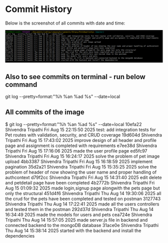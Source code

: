 # Commit History

Below is the screenshot of all commits with date and time:

![Commit history screenshot](./assets/commits-screenshot.png.png)

## Also to see commits on terminal - run below command

git log --pretty=format:"%h %an %ad %s" --date=local

## All commits of the image

$ git log --pretty=format:"%h %an %ad %s" --date=local
10efa22 Shivendra Tripathi Fri Aug 15 22:15:50 2025 test: add integration tests for Pet routes with validation, security, and CRUD coverage
19d604d Shivendra Tripathi Fri Aug 15 17:43:02 2025 improve design of all header and profile page and assignment is completed with requirements
e7ee38d Shivendra Tripathi Fri Aug 15 17:16:06 2025 made the user profile page
ed5fc97 Shivendra Tripathi Fri Aug 15 16:24:17 2025 solve the problem of pet image upload
4bb3387 Shivendra Tripathi Fri Aug 15 16:18:59 2025 implement pagination
35d2a21 Shivendra Tripathi Fri Aug 15 15:35:25 2025 solve the problem of header of now showing the user name and proper handling of authcontext
d79f2cc Shivendra Tripathi Fri Aug 15 14:31:40 2025 edit delete and petdetail page have been completed
4b2772b Shivendra Tripathi Fri Aug 15 01:09:32 2025 made login,signup page alongwith the pets page but only the structural
451d4f6 Shivendra Tripathi Thu Aug 14 19:30:06 2025 all the crud for the pets have been completed and tested on postman
3127743 Shivendra Tripathi Thu Aug 14 17:22:41 2025 made all the users controllers and tested them in the postman
292d37d Shivendra Tripathi Thu Aug 14 16:34:49 2025 made the models for users and pets
cea724e Shivendra Tripathi Thu Aug 14 15:57:05 2025 made server.js file in backend and connected backend to the mongoDB database
31ace0e Shivendra Tripathi Thu Aug 14 15:38:14 2025 started with the backend and install the dependencies
